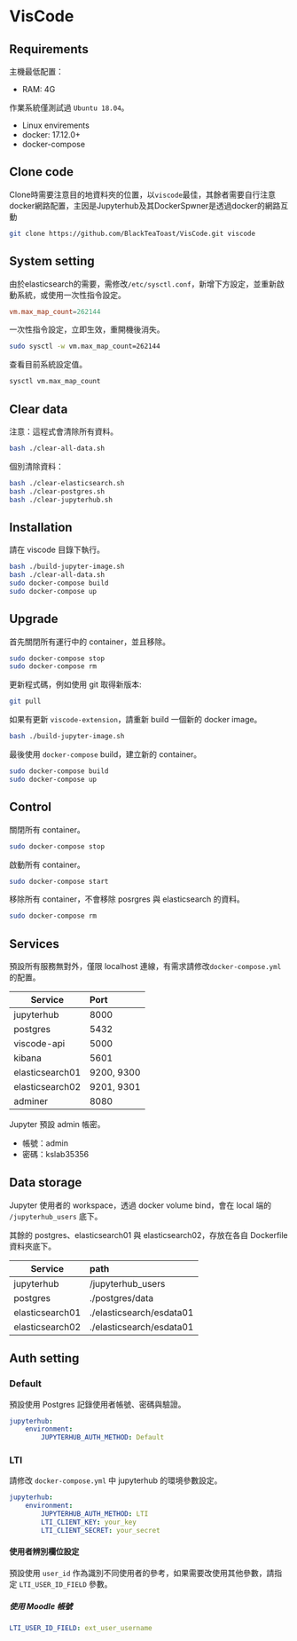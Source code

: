 VisCode
=======

## Requirements
主機最低配置：
- RAM: 4G

作業系統僅測試過 `Ubuntu 18.04`。
- Linux envirements
- docker: 17.12.0+
- docker-compose

## Clone code
Clone時需要注意目的地資料夾的位置，以`viscode`最佳，其餘者需要自行注意docker網路配置，主因是Jupyterhub及其DockerSpwner是透過docker的網路互動
```bash
git clone https://github.com/BlackTeaToast/VisCode.git viscode

```

## System setting
由於elasticsearch的需要，需修改`/etc/sysctl.conf`，新增下方設定，並重新啟動系統，或使用一次性指令設定。
```conf
vm.max_map_count=262144
```

一次性指令設定，立即生效，重開機後消失。
```bash
sudo sysctl -w vm.max_map_count=262144
```

查看目前系統設定值。
```bash
sysctl vm.max_map_count
```

## Clear data
注意：這程式會清除所有資料。
```sh
bash ./clear-all-data.sh
```

個別清除資料：
```sh
bash ./clear-elasticsearch.sh
bash ./clear-postgres.sh
bash ./clear-jupyterhub.sh
```

## Installation
請在 viscode 目錄下執行。
```sh
bash ./build-jupyter-image.sh
bash ./clear-all-data.sh
sudo docker-compose build
sudo docker-compose up
```

## Upgrade
首先關閉所有運行中的 container，並且移除。
```sh
sudo docker-compose stop
sudo docker-compose rm
```

更新程式碼，例如使用 git 取得新版本:
```sh
git pull
```

如果有更新 `viscode-extension`，請重新 build 一個新的 docker image。
```sh
bash ./build-jupyter-image.sh
```

最後使用 `docker-compose` build，建立新的 container。
```sh
sudo docker-compose build
sudo docker-compose up
```

## Control
關閉所有 container。
```sh
sudo docker-compose stop
```

啟動所有 container。
```sh
sudo docker-compose start
```

移除所有 container，不會移除 posrgres 與 elasticsearch 的資料。
```sh
sudo docker-compose rm
```

## Services
預設所有服務無對外，僅限 localhost 連線，有需求請修改`docker-compose.yml`的配置。

Service         | Port       
----------------|:-----------
jupyterhub      | 8000       
postgres        | 5432
viscode-api     | 5000       
kibana          | 5601
elasticsearch01 | 9200, 9300 
elasticsearch02 | 9201, 9301
adminer         | 8080

Jupyter 預設 admin 帳密。
- 帳號：admin
- 密碼：kslab35356

## Data storage
Jupyter 使用者的 workspace，透過 docker volume bind，會在 local 端的 `/jupyterhub_users` 底下。

其餘的 postgres、elasticsearch01 與 elasticsearch02，存放在各自 Dockerfile 資料夾底下。

Service         | path       
----------------|:-----------
jupyterhub      | /jupyterhub_users      
postgres        | ./postgres/data
elasticsearch01 | ./elasticsearch/esdata01
elasticsearch02 | ./elasticsearch/esdata01

## Auth setting

### Default
預設使用 Postgres 記錄使用者帳號、密碼與驗證。

```yml
jupyterhub:
    environment:
        JUPYTERHUB_AUTH_METHOD: Default
```

### LTI
請修改 `docker-compose.yml` 中 jupyterhub 的環境參數設定。

```yml
jupyterhub:
    environment:
        JUPYTERHUB_AUTH_METHOD: LTI
        LTI_CLIENT_KEY: your_key
        LTI_CLIENT_SECRET: your_secret
```

#### 使用者辨別欄位設定
預設使用 `user_id` 作為識別不同使用者的參考，如果需要改使用其他參數，請指定 `LTI_USER_ID_FIELD` 參數。

##### 使用 Moodle 帳號
```yml
LTI_USER_ID_FIELD: ext_user_username
```